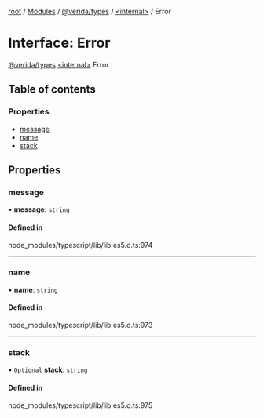 [root](../README.md) / [Modules](../modules.md) / [@verida/types](../modules/verida_types.md) / [<internal\>](../modules/verida_types._internal_.md) / Error

# Interface: Error

[@verida/types](../modules/verida_types.md).[<internal\>](../modules/verida_types._internal_.md).Error

## Table of contents

### Properties

- [message](verida_types._internal_.Error.md#message)
- [name](verida_types._internal_.Error.md#name)
- [stack](verida_types._internal_.Error.md#stack)

## Properties

### message

• **message**: `string`

#### Defined in

node_modules/typescript/lib/lib.es5.d.ts:974

___

### name

• **name**: `string`

#### Defined in

node_modules/typescript/lib/lib.es5.d.ts:973

___

### stack

• `Optional` **stack**: `string`

#### Defined in

node_modules/typescript/lib/lib.es5.d.ts:975
